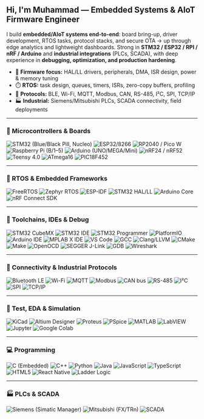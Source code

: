 ## Hi, I'm Muhammad — Embedded Systems & AIoT Firmware Engineer

I build **embedded/AIoT systems end-to-end**: board bring-up, driver development, RTOS tasks, protocol stacks, and secure OTA → up through edge analytics and lightweight dashboards. Strong in **STM32 / ESP32 / RPI / nRF / Arduino** and **industrial integrations** (PLCs, SCADA), with deep experience in **debugging, optimization, and production hardening**.

- 🔧 **Firmware focus:** HAL/LL drivers, peripherals, DMA, ISR design, power & memory tuning  
- ⏱️ **RTOS:** task design, queues, timers, ISRs, zero-copy buffers, profiling  
- 📡 **Protocols:** BLE, Wi-Fi, MQTT, Modbus, CAN, RS-485, I²C, SPI, TCP/IP  
- 🏭 **Industrial:** Siemens/Mitsubishi PLCs, SCADA connectivity, field deployments

---

### 🔌 Microcontrollers & Boards
![STM32 (Blue/Black Pill, Nucleo)](https://img.shields.io/badge/STM32_Blue/Black_Pill_&_Nucleo-03234B?logo=stmicroelectronics&logoColor=white&style=for-the-badge)
![ESP32/8266](https://img.shields.io/badge/ESP32/8266-ED1C24?logo=espressif&logoColor=white&style=for-the-badge)
![RP2040 / Pico W](https://img.shields.io/badge/RP2040_/_Pico_W-2B2D42?style=for-the-badge)
![Raspberry Pi (B/1–5)](https://img.shields.io/badge/Raspberry_Pi-A22846?logo=raspberrypi&logoColor=white&style=for-the-badge)
![Arduino (UNO/MEGA/Mini)](https://img.shields.io/badge/Arduino_UNO/MEGA/Mini-00979D?logo=arduino&logoColor=white&style=for-the-badge)
![nRF24 / nRF52](https://img.shields.io/badge/nRF24/nRF52-00A9E0?logo=nordicsemiconductor&logoColor=white&style=for-the-badge)
![Teensy 4.0](https://img.shields.io/badge/Teensy_4.0-00695C?style=for-the-badge)
![ATmega16](https://img.shields.io/badge/ATmega16-A81C07?logo=microchip&logoColor=white&style=for-the-badge)
![PIC18F452](https://img.shields.io/badge/PIC18F452-A81C07?logo=microchip&logoColor=white&style=for-the-badge)

---

### 🧠 RTOS & Embedded Frameworks
![FreeRTOS](https://img.shields.io/badge/FreeRTOS-3C6E71?logo=freertos&logoColor=white&style=for-the-badge)
![Zephyr RTOS](https://img.shields.io/badge/Zephyr_RTOS-2D4F8C?logo=zephyr&logoColor=white&style=for-the-badge)
![ESP-IDF](https://img.shields.io/badge/ESP--IDF-000000?logo=espressif&logoColor=white&style=for-the-badge)
![STM32 HAL/LL](https://img.shields.io/badge/STM32_HAL/LL-03234B?logo=stmicroelectronics&logoColor=white&style=for-the-badge)
![Arduino Core](https://img.shields.io/badge/Arduino_Core-00979D?logo=arduino&logoColor=white&style=for-the-badge)
![nRF Connect SDK](https://img.shields.io/badge/nRF_Connect_SDK-00A9E0?logo=nordicsemiconductor&logoColor=white&style=for-the-badge)

---

### 🧰 Toolchains, IDEs & Debug
![STM32 CubeMX](https://img.shields.io/badge/STM32_CubeMX-03234B?logo=stmicroelectronics&logoColor=white&style=for-the-badge)
![STM32 IDE](https://img.shields.io/badge/STM32_IDE-03234B?logo=stmicroelectronics&logoColor=white&style=for-the-badge)
![STM32 Programmer](https://img.shields.io/badge/STM32_Programmer-03234B?logo=stmicroelectronics&logoColor=white&style=for-the-badge)
![PlatformIO](https://img.shields.io/badge/PlatformIO-FF7F00?logo=platformio&logoColor=white&style=for-the-badge)
![Arduino IDE](https://img.shields.io/badge/Arduino_IDE-00979D?logo=arduino&logoColor=white&style=for-the-badge)
![MPLAB X IDE](https://img.shields.io/badge/MPLAB_X_IDE-A81C07?logo=microchip&logoColor=white&style=for-the-badge)
![VS Code](https://img.shields.io/badge/VS_Code-007ACC?logo=visualstudiocode&logoColor=white&style=for-the-badge)
![GCC](https://img.shields.io/badge/GCC-333333?logo=gcc&logoColor=white&style=for-the-badge)
![Clang/LLVM](https://img.shields.io/badge/Clang/LLVM-262D3A?logo=llvm&logoColor=white&style=for-the-badge)
![CMake](https://img.shields.io/badge/CMake-064F8C?logo=cmake&logoColor=white&style=for-the-badge)
![Make](https://img.shields.io/badge/Make-7F5A83?logo=gnu&logoColor=white&style=for-the-badge)
![OpenOCD](https://img.shields.io/badge/OpenOCD-355C7D?style=for-the-badge)
![SEGGER J-Link](https://img.shields.io/badge/SEGGER_J--Link-1B5E20?style=for-the-badge)
![GDB](https://img.shields.io/badge/GDB-6D4C41?style=for-the-badge)
![Wireshark](https://img.shields.io/badge/Wireshark-1679A7?logo=wireshark&logoColor=white&style=for-the-badge)

---

### 🧩 Connectivity & Industrial Protocols
![Bluetooth LE](https://img.shields.io/badge/Bluetooth_LE-0082FC?logo=bluetooth&logoColor=white&style=for-the-badge)
![Wi-Fi](https://img.shields.io/badge/Wi--Fi-111111?logo=wi-fi&logoColor=white&style=for-the-badge)
![MQTT](https://img.shields.io/badge/MQTT-660066?style=for-the-badge)
![Modbus](https://img.shields.io/badge/Modbus-2A9D8F?style=for-the-badge)
![CAN bus](https://img.shields.io/badge/CAN_Bus-1D3557?style=for-the-badge)
![RS-485](https://img.shields.io/badge/RS--485-495057?style=for-the-badge)
![I²C](https://img.shields.io/badge/I%C2%B2C-7209B7?style=for-the-badge)
![SPI](https://img.shields.io/badge/SPI-3A0CA3?style=for-the-badge)
![TCP/IP](https://img.shields.io/badge/TCP/IP-0B7285?style=for-the-badge)

---

### 🧪 Test, EDA & Simulation
![KiCad](https://img.shields.io/badge/KiCad-314CB0?logo=kicad&logoColor=white&style=for-the-badge)
![Altium Designer](https://img.shields.io/badge/Altium_Designer-000000?logo=altiumdesigner&logoColor=white&style=for-the-badge)
![Proteus](https://img.shields.io/badge/Proteus-0F766E?style=for-the-badge)
![PSpice](https://img.shields.io/badge/PSpice-B91C1C?style=for-the-badge)
![MATLAB](https://img.shields.io/badge/MATLAB-FF6F00?logo=matlab&logoColor=white&style=for-the-badge)
![LabVIEW](https://img.shields.io/badge/LabVIEW-1A73E8?logo=nationalinstruments&logoColor=white&style=for-the-badge)
![Jupyter](https://img.shields.io/badge/Jupyter-F37626?logo=jupyter&logoColor=white&style=for-the-badge)
![Google Colab](https://img.shields.io/badge/Google_Colab-F9AB00?logo=googlecolab&logoColor=white&style=for-the-badge)

---

### 💻 Programming
![C (Embedded)](https://img.shields.io/badge/C_(Embedded)-00599C?logo=c&logoColor=white&style=for-the-badge)
![C++](https://img.shields.io/badge/C++-00599C?logo=c%2B%2B&logoColor=white&style=for-the-badge)
![Python](https://img.shields.io/badge/Python-3776AB?logo=python&logoColor=white&style=for-the-badge)
![Java](https://img.shields.io/badge/Java-007396?logo=openjdk&logoColor=white&style=for-the-badge)
![JavaScript](https://img.shields.io/badge/JavaScript-F7DF1E?logo=javascript&logoColor=black&style=for-the-badge)
![TypeScript](https://img.shields.io/badge/TypeScript-3178C6?logo=typescript&logoColor=white&style=for-the-badge)
![HTML5](https://img.shields.io/badge/HTML5-E34F26?logo=html5&logoColor=white&style=for-the-badge)
![React Native](https://img.shields.io/badge/React_Native-20232A?logo=react&logoColor=61DAFB&style=for-the-badge)
![Ladder Logic](https://img.shields.io/badge/Ladder_Logic-0F766E?style=for-the-badge)

---

### 🏭 PLCs & SCADA
![Siemens (Simatic Manager)](https://img.shields.io/badge/Siemens_Simatic_Manager-009999?logo=siemens&logoColor=white&style=for-the-badge)
![Mitsubishi (FX/TRn)](https://img.shields.io/badge/Mitsubishi_PLC_Tools-B90000?style=for-the-badge)
![SCADA](https://img.shields.io/badge/SCADA-0B7285?style=for-the-badge)
